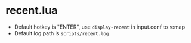 # recent.lua
* Default hotkey is "ENTER", use `display-recent` in input.conf to remap
* Default log path is `scripts/recent.log`
